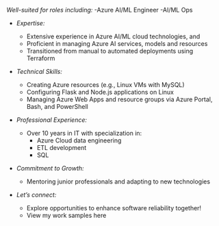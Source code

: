  *Well-suited for roles including:*
  -Azure AI/ML Engineer
  -AI/ML Ops


- *Expertise:*
  - Extensive experience in Azure AI/ML cloud technologies, and 
  - Proficient in managing Azure AI services, models and resources
  - Transitioned from manual to automated deployments using Terraform
  
- *Technical Skills:*
  - Creating Azure resources (e.g., Linux VMs with MySQL)
  - Configuring Flask and Node.js applications on Linux
  - Managing Azure Web Apps and resource groups via Azure Portal, Bash, and PowerShell

- *Professional Experience:*
  - Over 10 years in IT with specialization in:
    - Azure Cloud data engineering
    - ETL development
    - SQL 

- *Commitment to Growth:*
  - Mentoring junior professionals and adapting to new technologies

- *Let’s connect:*
  - Explore opportunities to enhance software reliability together!
  - View my work samples here 
